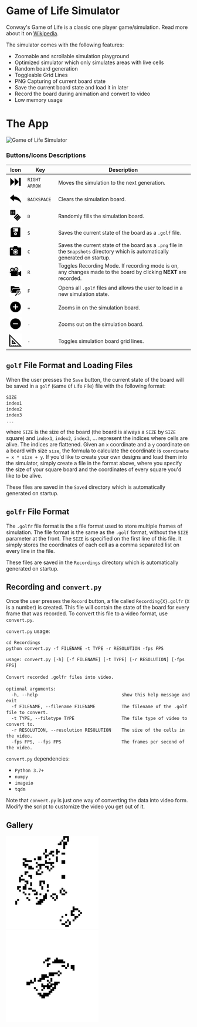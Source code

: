 # Game of Life Simulator

Conway's Game of Life is a classic one player game/simulation. Read more about it on [Wikipedia](https://en.wikipedia.org/wiki/Conway%27s_Game_of_Life).

The simulator comes with the following features:

* Zoomable and scrollable simulation playground
* Optimized simulator which only simulates areas with live cells
* Random board generation
* Toggleable Grid Lines
* PNG Capturing of current board state
* Save the current board state and load it in later
* Record the board during animation and convert to video
* Low memory usage

# The App

![Game of Life Simulator](https://youtu.be/1VX_Dk_YShU)

### Buttons/Icons Descriptions

Icon | Key | Description
--- | --- | ---
<img src="src/Icons/Next.png" alt="Next Icon" width=50px /> | `RIGHT ARROW` | Moves the simulation to the next generation.
<img src="src/Icons/Reset.png" alt="Reset Icon" width=50px /> | `BACKSPACE` | Clears the simulation board.
<img src="src/Icons/Random.png" alt="Random Icon" width=50px /> | `D` | Randomly fills the simulation board.
<img src="src/Icons/Save.png" alt="Save Icon" width=50px /> | `S` | Saves the current state of the board as a `.golf` file.
<img src="src/Icons/Snapshot.png" alt="Snapshot Icon" width=50px /> | `C` | Saves the current state of the board as a `.png` file in the `Snapshots` directory which is automatically generated on startup.
<img src="src/Icons/recordrecording.gif" alt="Recording Icon" width=50px /> | `R` | Toggles Recording Mode. If recording mode is on, any changes made to the board by clicking **NEXT** are recorded.
<img src="src/Icons/Open.png" alt="Search Files Icon" width=50px /> | `F` | Opens all `.golf` files and allows the user to load in a new simulation state.
<img src="src/Icons/Zoom In.png" alt="Zoom In Files Icon" width=50px /> | `=` | Zooms in on the simulation board.
<img src="src/Icons/Zoom Out.png" alt="Zoom Out Files Icon" width=50px /> | `-` | Zooms out on the simulation board.
<img src="src/Icons/Grid Lines.png" alt="Grid Lines Files Icon" width=50px /> | `-` | Toggles simulation board grid lines.
## `golf` File Format and Loading Files

When the user presses the `Save` button, the current state of the board will be saved in a `golf` (`G`ame `O`f `L`ife `F`ile) file with the following format:

```
SIZE
index1
index2
index3
...
```

where `SIZE` is the size of the board (the board is always a `SIZE` by `SIZE` square) and `index1`, `index2`, `index3`, ... represent the indices where cells are alive. The indices are flattened. Given an `x` coordinate and a `y` coordinate on a board with size `size`, the formula to calculate the coordinate is `coordinate = x * size + y`. If you'd like to create your own designs and load them into the simulator, simply create a file in the format above, where you specify the size of your square board and the coordinates of every square you'd like to be alive.

These files are saved in the `Saved` directory which is automatically generated on startup.
## `golfr` File Format

The `.golfr` file format is the s file format used to store multiple frames of simulation. The file format is the same as the `.golf` format, without the `SIZE` parameter at the front. The `SIZE` is specified on the first line of this file. It simply stores the coordinates of each cell as a comma separated list on every line in the file.

These files are saved in the `Recordings` directory which is automatically generated on startup.

## Recording and `convert.py`

Once the user presses the `Record` button, a file called `Recording{X}.golfr` (`X` is a number) is created. This file will contain the state of the board for every frame that was recorded. To convert this file to a video format, use `convert.py`.

`convert.py` usage:

```
cd Recordings
python convert.py -f FILENAME -t TYPE -r RESOLUTION -fps FPS
```

```
usage: convert.py [-h] [-f FILENAME] [-t TYPE] [-r RESOLUTION] [-fps FPS]

Convert recorded .golfr files into video.

optional arguments:
  -h, --help                                show this help message and exit
  -f FILENAME, --filename FILENAME          The filename of the .golf file to convert.
  -t TYPE, --filetype TYPE                  The file type of video to convert to.
  -r RESOLUTION, --resolution RESOLUTION    The size of the cells in the video.
  -fps FPS, --fps FPS                       The frames per second of the video.
```

`convert.py` dependencies:

* `Python 3.7+`
* `numpy`
* `imageio`
* `tqdm`

Note that `convert.py` is just one way of converting the data into video form. Modify the script to customize the video you get out of it.

## Gallery

<img src="Documentation/snapshot.png" alt="Example Snapshot" width=50% />
<br />

<img src="Documentation/recording.gif" alt="Recording GIF" width=50% />
<br />
